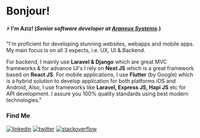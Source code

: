 # Bonjour!
#### ⚡ I'm **Aziz**! (*Senior software developer at [Araneux Systems](https://araneux.com)*.)

"I'm proficient for developing stunning websites, webapps and mobile apps. My main focus is on all 3 expects, i.e. UX, UI & Backend.

For backend, I mainly use **Laravel & Django** which are great MVC frameworks & for advance UI's I rely on **Next JS** which is a great framework based on **React JS**. For mobile applications, I use **Flutter** (by Google) which is a hybrid solution to develop application for both platforms iOS and Android, Also, I use frameworks like **Laravel, Express JS, Hapi JS** etc for API development.
I assure you 100% quality standards using best modern technologies."

### Find Me
[![linkedin](https://img.shields.io/badge/linkedin-0A66C2?style=for-the-badge&logo=linkedin&logoColor=white)](https://in.linkedin.com/in/azizk49)
[![twitter](https://img.shields.io/badge/twitter-1DA1F2?style=for-the-badge&logo=twitter&logoColor=white)](https://twitter.com/a_tinypixel)
[![stackoverflow](https://img.shields.io/badge/stackoverflow-f48024?style=for-the-badge&logo=stackoverflow&logoColor=white)](https://twitter.com/a_tinypixel)
